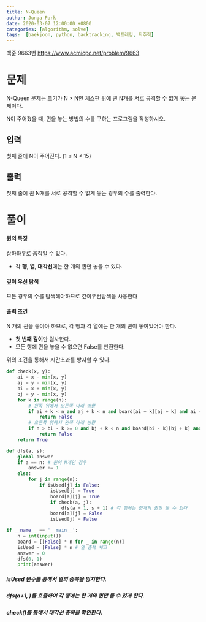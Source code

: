 ```yaml
---
title: N-Queen
author: Junga Park
date: 2020-03-07 12:00:00 +0800
categories: [algorithm, solve]
tags:  [baekjoon, python, backtracking, 백트레킹, 되추적]
---
```




백준 9663번 https://www.acmicpc.net/problem/9663



# 문제

N-Queen 문제는 크기가 N × N인 체스판 위에 퀸 N개를 서로 공격할 수 없게 놓는 문제이다.

N이 주어졌을 때, 퀸을 놓는 방법의 수를 구하는 프로그램을 작성하시오.



## 입력

첫째 줄에 N이 주어진다. (1 ≤ N < 15)



## 출력

첫째 줄에 퀸 N개를 서로 공격할 수 없게 놓는 경우의 수를 출력한다.



# 풀이

#### 퀸의 특징

상하좌우로 움직일 수 있다.

- 각 **행, 열, 대각선**에는 한 개의 퀸만 놓을 수 있다. 

#### 깊이 우선 탐색

모든 경우의 수를 탐색해야하므로 깊이우선탐색을 사용한다

#### 출력 조건

N 개의 퀸을 놓아야 하므로, 각 행과 각 열에는 한 개의 퀸이 놓여있어야 한다. 

- **첫 번째 깊이**만 검사한다.
- 모든 행에 퀸을 놓을 수 없으면 False를 반환한다.

위의 조건을 통해서 시간초과를 방지할 수 있다. 



```python
def check(x, y):
    ai = x - min(x, y)
    aj = y - min(x, y)
    bi = x + min(x, y)
    bj = y - min(x, y)
    for k in range(n):
        # 왼쪽 위에서 오른쪽 아래 방향
        if ai + k < n and aj + k < n and board[ai + k][aj + k] and ai + k != x:
            return False
        # 오른쪽 위에서 왼쪽 아래 방향
        if n > bi - k >= 0 and bj + k < n and board[bi - k][bj + k] and bi - k != x:
            return False
    return True

def dfs(a, s):
    global answer
    if a == n: # 퀸이 N개인 경우
        answer += 1
    else:
        for j in range(n):
            if isUsed[j] is False:
                isUsed[j] = True
                board[a][j] = True
                if check(a, j):
                    dfs(a + 1, s + 1) # 각 행에는 한개의 퀸만 둘 수 있다
                board[a][j] = False
                isUsed[j] = False

if __name__ == '__main__':
    n = int(input())
    board = [[False] * n for _ in range(n)]
    isUsed = [False] * n # 열 중복 체크
    answer = 0
    dfs(0, 1)
    print(answer)
```



##### isUsed 변수를 통해서 열의 중복을 방지한다.

##### dfs(a+1, )를 호출하여 각 행에는 한 개의 퀸만 둘 수 있게 한다. 

##### check()를 통해서 대각선 중복을 확인한다.

